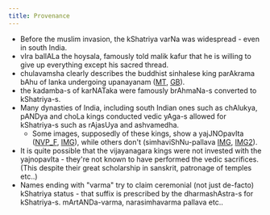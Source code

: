 ```yaml
---
title: Provenance
---
```


- Before the muslim invasion, the kShatriya varNa was widespread - even in south India.
- vIra ballALa the hoysala, famously told malik kafur that he is willing to give up everything except his sacred thread.
- chulavamsha clearly describes the buddhist sinhalese king parAkrama bAhu of lanka undergoing upanayanam ([MT](https://manasataramgini.wordpress.com/2012/05/30/some-inquiries-into-the-shrilankan-past/), [GB](https://books.google.com/books?id=RvuDlhpvvHwC&pg=PA37&lpg=PA37&dq=parakramabahu+upanayana&source=bl&ots=b1ZnfUhpYj&sig=qrqioDBgT8uwLOa0r3fSlLdGNfk&hl=sa&sa=X&ved=0CB0Q6AEwAGoVChMIwOD90rn5xgIViTOICh1PkwWv#v=onepage&q=parakramabahu%20upanayana&f=false)).
- the kadamba-s of karNATaka were famously brAhmaNa-s converted to kShatriya-s.
- Many dynasties of India, including south Indian ones such as chAlukya, pANDya and choLa kings conducted vedic yAga-s allowed for kShatriya-s such as rAjasUya and ashvamedha.
    - Some images, supposedly of these kings, show a yajJNOpavIta ([NVP_F](http://www.frontline.in/static/html/fl2819/stories/20110923281908400.htm), [IMG](http://i.imgur.com/Fk8LeLT.jpg)), while others don't (simhaviShNu-pallava [IMG](http://i.imgur.com/OJZIvJ8.jpg), [IMG2](http://i.imgur.com/IHak7fl.jpg)).
- It is quite possible that the vijayanagara kings were not invested with the yajnopavIta - they're not known to have performed the vedic sacrifices. (This despite their great scholarship in sanskrit, patronage of temples etc..)
- Names ending with "varma" try to claim ceremonial (not just de-facto) kShatriya status - that suffix is prescribed by the dharmashAstra-s for kShatriya-s. mArtANDa-varma, narasimhavarma pallava etc..
